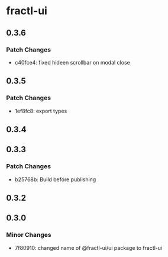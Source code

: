 # fractl-ui

## 0.3.6

### Patch Changes

- c40fce4: fixed hideen scrollbar on modal close

## 0.3.5

### Patch Changes

- 1ef8fc8: export types

## 0.3.4

## 0.3.3

### Patch Changes

- b25768b: Build before publishing

## 0.3.2

## 0.3.0

### Minor Changes

- 7f80910: changed name of @fractl-ui/ui package to fractl-ui
